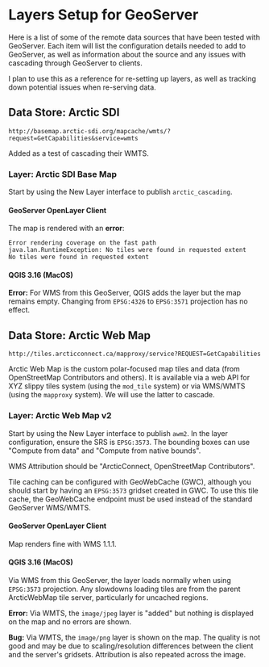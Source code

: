 # Layers Setup for GeoServer

Here is a list of some of the remote data sources that have been tested with GeoServer. Each item will list the configuration details needed to add to GeoServer, as well as information about the source and any issues with cascading through GeoServer to clients.

I plan to use this as a reference for re-setting up layers, as well as tracking down potential issues when re-serving data.

## Data Store: Arctic SDI

`http://basemap.arctic-sdi.org/mapcache/wmts/?request=GetCapabilities&service=wmts`

Added as a test of cascading their WMTS.

### Layer: Arctic SDI Base Map

Start by using the New Layer interface to publish `arctic_cascading`.

#### GeoServer OpenLayer Client

The map is rendered with an **error**:

```
Error rendering coverage on the fast path
java.lan.RuntimeException: No tiles were found in requested extent
No tiles were found in requested extent
```

#### QGIS 3.16 (MacOS)

**Error:** For WMS from this GeoServer, QGIS adds the layer but the map remains empty. Changing from `EPSG:4326` to `EPSG:3571` projection has no effect.

## Data Store: Arctic Web Map

`http://tiles.arcticconnect.ca/mapproxy/service?REQUEST=GetCapabilities`

Arctic Web Map is the custom polar-focused map tiles and data (from OpenStreetMap Contributors and others). It is available via a web API for XYZ slippy tiles system (using the `mod_tile` system) or via WMS/WMTS (using the `mapproxy` system). We will use the latter to cascade.

### Layer: Arctic Web Map v2

Start by using the New Layer interface to publish `awm2`. In the layer configuration, ensure the SRS is `EPSG:3573`. The bounding boxes can use "Compute from data" and "Compute from native bounds".

WMS Attribution should be "ArcticConnect, OpenStreetMap Contributors".

Tile caching can be configured with GeoWebCache (GWC), although you should start by having an `EPSG:3573` gridset created in GWC. To use this tile cache, the GeoWebCache endpoint must be used instead of the standard GeoServer WMS/WMTS.

#### GeoServer OpenLayer Client

Map renders fine with WMS 1.1.1.

#### QGIS 3.16 (MacOS)

Via WMS from this GeoServer, the layer loads normally when using `EPSG:3573` projection. Any slowdowns loading tiles are from the parent ArcticWebMap tile server, particularly for uncached regions.

**Error:** Via WMTS, the `image/jpeg` layer is "added" but nothing is displayed on the map and no errors are shown.

**Bug:** Via WMTS, the `image/png` layer is shown on the map. The quality is not good and may be due to scaling/resolution differences between the client and the server's gridsets. Attribution is also repeated across the image.

